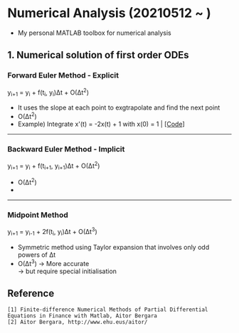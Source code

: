 # Numerical Analysis (20210512 ~ )
- My personal MATLAB toolbox for numerical analysis

## 1. Numerical solution of first order ODEs
### Forward Euler Method - Explicit
y<sub>i+1</sub> = y<sub>i</sub> + f(t<sub>i</sub>, y<sub>i</sub>)&Delta;t + O(&Delta;t<sup>2</sup>) 
- It uses the slope at each point to exgtrapolate and find the next point  
- O(&Delta;t<sup>2</sup>)
- Example) Integrate x'(t) = -2x(t) + 1 with x(0) = 1 | [[Code]](https://github.com/OH-Seoyoung/Numerical_Analysis/blob/master/Numerical_solution_of_ODEs/Forward_Euler_Method.m)

--------------------
### Backward Euler Method - Implicit
y<sub>i+1</sub> = y<sub>i</sub> + f(t<sub>i+1</sub>, y<sub>i+1</sub>)&Delta;t + O(&Delta;t<sup>2</sup>)  
- O(&Delta;t<sup>2</sup>)
- 
----------------------
### Midpoint Method
y<sub>i+1</sub> = y<sub>i-1</sub> + 2f(t<sub>i</sub>, y<sub>i</sub>)&Delta;t + O(&Delta;t<sup>3</sup>)  
- Symmetric method using Taylor expansion that involves only odd powers of &Delta;t
- O(&Delta;t<sup>3</sup>) -> More accurate  
-> but require special initialisation

## Reference
```
[1] Finite-difference Numerical Methods of Partial Differential Equations in Finance with Matlab, Aitor Bergara
[2] Aitor Bergara, http://www.ehu.eus/aitor/
```
